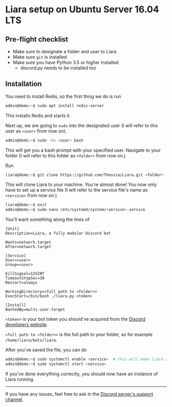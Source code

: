 # Liara setup on Ubuntu Server 16.04 LTS

## Pre-flight checklist
* Make sure to designate a folder and user to Liara
* Make sure `git` is installed
* Make sure you have Python 3.5 or higher installed
    * discord.py needs to be installed too


## Installation

You need to install Redis, so the first thing we do is run

```bash
admin@demo:~$ sudo apt install redis-server
```

This installs Redis and starts it.

Next up, we are going to `sudo` into the designated user (I will refer to this user as `<user>` from now on).

```bash
admin@demo:~$ sudo -Hu <user> bash
```

This will get you a bash prompt with your specified user.
Navigate to your folder (I will refer to this folder as `<folder>` from now on.)

Run

```bash
liara@demo:~$ git clone https://github.com/Thessia/Liara.git <folder>
```

This will clone Liara to your machine.
You're almost done! You now only have to set up a service file (I will refer to the service file's name as `<service>` from now on.)

```bash
liara@demo:~$ exit
admin@demo:~$ sudo nano /etc/systemd/system/<service>.service
```

You'll want something along the lines of

```systemd
[Unit]
Description=Liara, a fully modular Discord bot

Wants=network.target
After=network.target

[Service]
User=<user>
Group=<user>

KillSignal=SIGINT
TimeoutStopSec=30
Restart=always

WorkingDirectory=<full path to <folder>>
ExecStart=/bin/bash ./liara.py <token>

[Install]
WantedBy=multi-user.target
```

`<token>` is your bot token you should've acquired from the [Discord developers website](https://discordapp.com/developers/applications/me).
 
`<full path to <folder>>` is the full path to your folder, so for example `/home/liara/bots/liara`.

After you've saved the file, you can do

```bash
admin@demo:~$ sudo systemctl enable <service>  # this will make Liara auto-start
admin@demo:~$ sudo systemctl start <service>
```

If you've done everything correctly, you should now have an instance of Liara running.

---
If you have any issues, feel free to ask in the [Discord server's support channel](https://discord.gg/KTGHafT).
